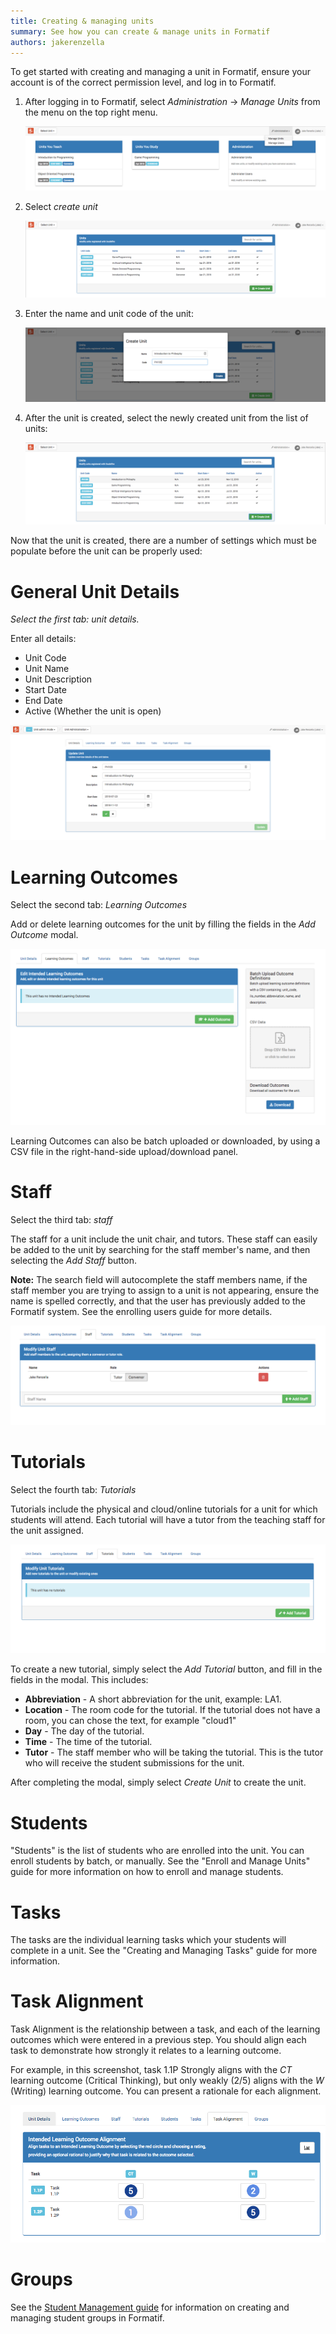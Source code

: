 ```yaml
---
title: Creating & managing units
summary: See how you can create & manage units in Formatif
authors: jakerenzella
---
```


To get started with creating and managing a unit in Formatif, ensure your account is of the correct permission level,
and log in to Formatif.

1. After logging in to Formatif, select _Administration_ -> _Manage Units_ from the menu on the top right menu.

   ![Manage Units](/guides/create-manage-units/manage-units.png)

1. Select _create unit_

   ![Manage Units](/guides/create-manage-units/create-unit.png)

1. Enter the name and unit code of the unit:

   ![Manage Units](/guides/create-manage-units/enter-name.png)

1. After the unit is created, select the newly created unit from the list of units:

   ![Manage Units](/guides/create-manage-units/select-created-unit.png)

Now that the unit is created, there are a number of settings which must be populate before the unit can be properly
used:

# General Unit Details

*Select the first tab: *unit details*.*

Enter all details:

- Unit Code
- Unit Name
- Unit Description
- Start Date
- End Date
- Active (Whether the unit is open)

![Manage Units](/guides/create-manage-units/unit-details.png)

# Learning Outcomes

Select the second tab: _Learning Outcomes_

Add or delete learning outcomes for the unit by filling the fields in the _Add Outcome_ modal.

![Manage Units](/guides/create-manage-units/learning-outcomes.png)

Learning Outcomes can also be batch uploaded or downloaded, by using a CSV file in the right-hand-side upload/download
panel.

# Staff

Select the third tab: _staff_

The staff for a unit include the unit chair, and tutors. These staff can easily be added to the unit by searching for
the staff member's name, and then selecting the _Add Staff_ button.

**Note:** The search field will autocomplete the staff members name, if the staff member you are trying to assign to a
unit is not appearing, ensure the name is spelled correctly, and that the user has previously added to the Formatif
system. See the enrolling users guide for more details.

![Staff](/guides/create-manage-units/staff.png)

# Tutorials

Select the fourth tab: _Tutorials_

Tutorials include the physical and cloud/online tutorials for a unit for which students will attend. Each tutorial will
have a tutor from the teaching staff for the unit assigned.

![Tutorials](/guides/create-manage-units/tutorials.png)

To create a new tutorial, simply select the _Add Tutorial_ button, and fill in the fields in the modal. This includes:

- **Abbreviation** - A short abbreviation for the unit, example: LA1.
- **Location** - The room code for the tutorial. If the tutorial does not have a room, you can chose the text, for
  example "cloud1"
- **Day** - The day of the tutorial.
- **Time** - The time of the tutorial.
- **Tutor** - The staff member who will be taking the tutorial. This is the tutor who will receive the student
  submissions for the unit.

After completing the modal, simply select _Create Unit_ to create the unit.

# Students

"Students" is the list of students who are enrolled into the unit. You can enroll students by batch, or manually. See
the "Enroll and Manage Units" guide for more information on how to enroll and manage students.

# Tasks

The tasks are the individual learning tasks which your students will complete in a unit. See the "Creating and Managing
Tasks" guide for more information.

# Task Alignment

Task Alignment is the relationship between a task, and each of the learning outcomes which were entered in a previous
step. You should align each task to demonstrate how strongly it relates to a learning outcome.

For example, in this screenshot, task 1.1P Strongly aligns with the _CT_ learning outcome (Critical Thinking), but only
weakly (2/5) aligns with the _W_ (Writing) learning outcome. You can present a rationale for each alignment.

![Task Alignment](/guides/create-manage-units/task-alignment.png)

# Groups

See the [Student Management guide](/guides/enrol-manage-students) for information on creating and managing student
groups in Formatif.
